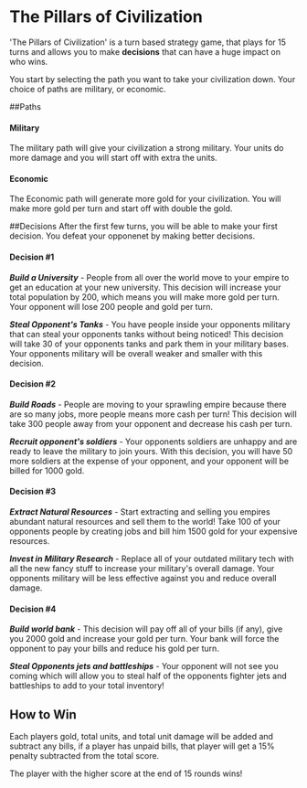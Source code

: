 # The Pillars of Civilization

'The Pillars of Civilization' is a turn based strategy game, that plays for 15 turns and allows you to make **decisions** that can have a huge impact on who wins. 

You start by selecting the path you want to take your civilization down. Your choice of paths are military, or economic.

##Paths

#### Military
The military path will give your civilization a strong military. Your units do more damage and you will start off with extra the units.

#### Economic
The Economic path will generate more gold for your civilization. You will make more gold per turn and start off with double the gold. 

##Decisions
After the first few turns, you will be able to make your first decision. You defeat your opponenet by making better decisions. 

#### Decision #1
***Build a University*** - People from all over the world move to your empire to get an education at your new university. This decision will increase your total population by 200, which means you will make more gold per turn. Your opponent will lose 200 people and gold per turn.

***Steal Opponent's Tanks*** - You have people inside your opponents military that can steal your opponents tanks without being noticed! This decision will take 30 of your opponents tanks and park them in your military bases. Your opponents military will be overall weaker and smaller with this decision.

#### Decision #2
***Build Roads*** - People are moving to your sprawling empire because there are so many jobs, more people means more cash per turn! This decision will take 300 people away from your opponent and decrease his cash per turn.

***Recruit opponent's soldiers*** - Your opponents soldiers are unhappy and are ready to leave the military to join yours. With this decision, you will have 50 more soldiers at the expense of your opponent, and your opponent will be billed for 1000 gold.

#### Decision #3
***Extract Natural Resources*** - Start extracting and selling you empires abundant natural resources and sell them to the world! Take 100 of your opponents people by creating jobs and bill him 1500 gold for your expensive resources.

***Invest in Military Research*** - Replace all of your outdated military tech with all the new fancy stuff to increase your military\'s overall damage. Your opponents military will be less effective against you and reduce overall damage.

#### Decision #4
***Build world bank*** - This decision will pay off all of your bills (if any), give you 2000 gold and increase your gold per turn. Your bank will force the opponent to pay your bills and reduce his gold per turn.

***Steal Opponents jets and battleships*** - Your opponent will not see you coming which will allow you to steal half of the opponents fighter jets and battleships to add to your total inventory!

## How to Win 
Each players gold, total units, and total unit damage will be added and subtract any bills, if a player has unpaid bills, that player will get a 15% penalty subtracted from the total score. 

The player with the higher score at the end of 15 rounds wins! 
